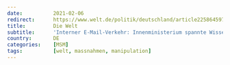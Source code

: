 ```yaml
---
date:          2021-02-06
redirect:      https://www.welt.de/politik/deutschland/article225864597/Interner-E-Mail-Verkehr-Innenministerium-spannte-Wissenschaftler-ein.html
title:         Die Welt
subtitle:      'Interner E-Mail-Verkehr: Innenministerium spannte Wissenschaftler ein'
country:       DE
categories:    [MSM]
tags:          [welt, massnahmen, manipulation]
---
```

